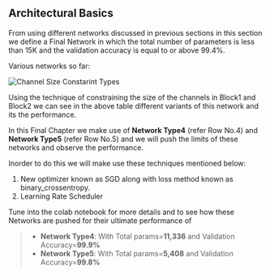 ## Architectural Basics

From using different networks discussed in previous sections in this section we define a Final Network in which the total number of parameters is less than 15K and the validation accuracy is equal to or above 99.4%.

Various networks so far:

![Channel Size Constarint Types](https://rashidmeras.github.io/images/eva/S4_Proposal3_Table1.png)

Using the technique of constraining the size of the channels in Block1 and Block2 we can see in the above table different variants of this network and its the performance.

In this Final Chapter we make use of **Network Type4** (refer Row No.4) and **Network Type5** (refer Row No.5) and we will push the limits of these networks and observe the performance. 

Inorder to do this we will make use these techniques mentioned below:
1. New optimizer known as SGD along with loss method known as binary_crossentropy.
2. Learning Rate Scheduler

Tune into the colab notebook for more details and to see how these Networks are pushed for their ultimate performance of 

> * **Network Type4**: With Total params=**11,336** and Validation Accuracy=**99.9%**
> * **Network Type5**: With Total params=**5,408** and Validation Accuracy=**99.8%**
